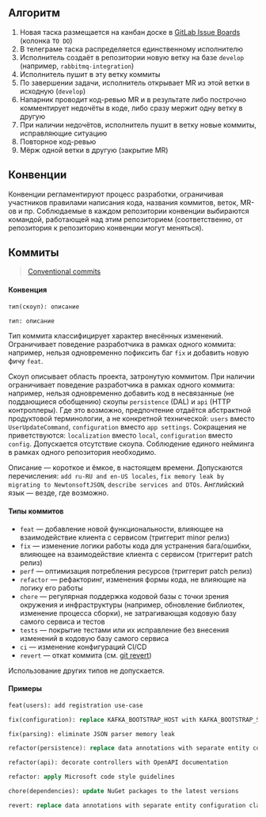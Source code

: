 ## Алгоритм

1. Новая таска размещается на канбан доске в [GitLab Issue Boards](https://gitlab.otter.su/groups/crowdparlay/-/boards) (колонка `TO DO`)
2. В телеграме таска распределяется единственному исполнителю
3. Исполнитель создаёт в репозитории новую ветку на базе `develop` (например, `rabbitmq-integration`)
4. Исполнитель пушит в эту ветку коммиты
5. По завершении задачи, исполнитель открывает MR из этой ветки в исходную (`develop`)
6. Напарник проводит код-ревью MR и в результате либо построчно комментирует недочёты в коде, либо сразу мержит одну ветку в другую
7. При наличии недочётов, исполнитель пушит в ветку новые коммиты, исправляющие ситуацию
8. Повторное код-ревью
9. Мёрж одной ветки в другую (закрытие MR)

## Конвенции

Конвенции регламентируют процесс разработки, ограничивая участников правилами написания кода, названия коммитов, веток, MR-ов и пр. Соблюдаемые в каждом репозитории конвенции выбираются командой, работающей над этим репозиторием (соответственно, от репозитория к репозиторию конвенции могут меняться).

## Коммиты

> [Conventional commits](https://www.conventionalcommits.org/en)

#### Конвенция

```clj
тип(скоуп): описание
```
```clj
тип: описание
```

Тип коммита классифицирует характер внесённых изменений. Ограничивает поведение разработчика в рамках одного коммита: например, нельзя одновременно пофиксить баг `fix` и добавить новую фичу `feat`.

Скоуп описывает область проекта, затронутую коммитом. При наличии ограничивает поведение разработчика в рамках одного коммита: например, нельзя одновременно добавить код в несвязанные (не поддающиеся обобщению) скоупы `persistence` (DAL) и `api` (HTTP контроллеры). Где это возможно, предпочтение отдаётся абстрактной продуктовой терминологии, а не конкретной технической: `users` вместо `UserUpdateCommand`, `configuration` вместо `app settings`. Сокращения не приветствуются: `localization` вместо `local`, `configuration` вместо `config`. Допускается отсутствие скоупа. Соблюдение единого нейминга в рамках одного репозитория необходимо.

Описание — короткое и ёмкое, в настоящем времени. Допускаются перечисления: `add ru-RU and en-US locales`, `fix memory leak by migrating to NewtonsoftJSON`, `describe services and DTOs`. Английский язык — везде, где возможно.

#### Типы коммитов
- `feat` — добавление новой функциональности, влияющее на взаимодействие клиента с сервисом (триггерит minor релиз)
- `fix` — изменение логики работы кода для устранения бага/ошибки, влияющее на взаимодействие клиента с сервисом (триггерит patch релиз)
- `perf` — оптимизация потребления ресурсов (триггерит patch релиз)
- `refactor` — рефакторинг, изменения формы кода, не влияющие на логику его работы
- `chore` — регулярная поддержка кодовой базы с точки зрения окружения и инфраструктуры (например, обновление библиотек, изменение процесса сборки), не затрагивающая кодовую базу самого сервиса и тестов
- `tests` — покрытие тестами или их исправление без внесения изменений в кодовую базу самого сервиса
- `ci` — изменение конфигураций CI/CD
- `revert` — откат коммита (см. [git revert](https://git-scm.com/docs/git-revert))

Использование других типов не допускается.

#### Примеры
```clj
feat(users): add registration use-case
```
```clj
fix(configuration): replace KAFKA_BOOTSTRAP_HOST with KAFKA_BOOTSTRAP_SERVER
```
```clj
fix(parsing): eliminate JSON parser memory leak
```
```clj
refactor(persistence): replace data annotations with separate entity configuration classes
```
```clj
refactor(api): decorate controllers with OpenAPI documentation
```
```clj
refactor: apply Microsoft code style guidelines
```
```clj
chore(dependencies): update NuGet packages to the latest versions
```
```clj
revert: replace data annotations with separate entity configuration classes
```
